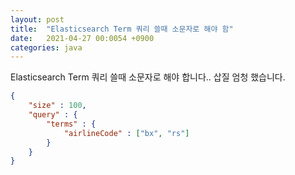 ```yaml
---
layout: post
title:  "Elasticsearch Term 쿼리 쓸때 소문자로 해야 함"
date:   2021-04-27 00:0054 +0900
categories: java
---
```


Elasticsearch Term 쿼리 쓸때 소문자로 해야 합니다.. 삽질 엄청 했습니다.

```json
{
    "size" : 100,
    "query" : {
        "terms" : {
            "airlineCode" : ["bx", "rs"]
        }
    }
}
```